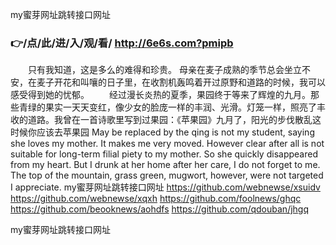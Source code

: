 
my蜜芽网址跳转接口网址




### 👉/点/此/进/入/观/看/ http://6e6s.com?pmipb




　　只有我知道，这是多么的难得和珍贵。
母亲在麦子成熟的季节总会坐立不安，在麦子开花和叫嚷的日子里，在收割机轰鸣着开过原野和道路的时候，我可以感受得到她的忧郁。
　　经过漫长炎热的夏季，果园终于等来了辉煌的九月。那些青绿的果实一天天变红，像少女的脸庞一样的丰润、光滑。灯笼一样，照亮了丰收的道路。我曾在一首诗歌里写到过果园：《苹果园》九月了，阳光的步伐散乱这时候你应该去苹果园
May be replaced by the qing is not my student, saying she loves my mother.
It makes me very moved.
However clear after all is not suitable for long-term filial piety to my mother.
So she quickly disappeared from my heart.
But I drunk at her home after her care, I do not forget to me.
The top of the mountain, grass green, mugwort, however, were not targeted I appreciate.
my蜜芽网址跳转接口网址 https://github.com/webnewse/xsuidv
https://github.com/webnewse/xqxh
https://github.com/foolnews/ghqc
https://github.com/beooknews/aohdfs
https://github.com/qdouban/jhgq





my蜜芽网址跳转接口网址
